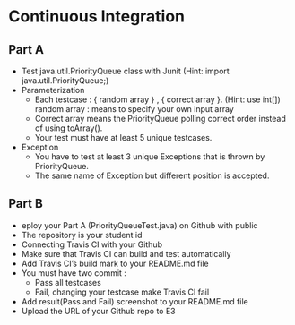# Continuous Integration

## Part A

- Test java.util.PriorityQueue class with Junit (Hint: import java.util.PriorityQueue;)
- Parameterization
  - Each testcase : { random array } , { correct array }. (Hint: use int[])
			                random array : means to specify your own input array
  - Correct array means the PriorityQueue polling correct order instead of using toArray().
  - Your test must have at least 5 unique testcases.
- Exception
  - You have to test at least 3 unique Exceptions that is thrown by PriorityQueue.
  - The same name of Exception but different position is accepted.

## Part B

- eploy your Part A (PriorityQueueTest.java) on Github with public
- The repository is your student id
- Connecting Travis CI with your Github
- Make sure that Travis CI can build and test automatically
- Add Travis CI’s build mark to your README.md file
- You must have two commit :
  - Pass all testcases
  - Fail, changing your testcase make Travis CI fail
- Add result(Pass and Fail) screenshot to your README.md file
- Upload the URL of your Github repo to E3
